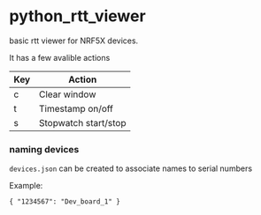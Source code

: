 # python_rtt_viewer
basic rtt viewer for NRF5X devices.

It has a few avalible actions

|Key  | Action        |
|-----|-----------    |
|c    | Clear window  |
|t    | Timestamp on/off|
|s    | Stopwatch start/stop|


### naming devices
`devices.json` can be created to associate names to serial numbers

Example:

`
{
    "1234567": "Dev_board_1"
}
`
